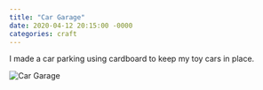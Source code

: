 ```yaml
---
title: "Car Garage"
date: 2020-04-12 20:15:00 -0000
categories: craft
---
```


I made a car parking using cardboard to keep my toy cars in place. 

![Car Garage](https://hemanggarg.github.io/assets/craft-car-garage.jpg "Car Garage")
